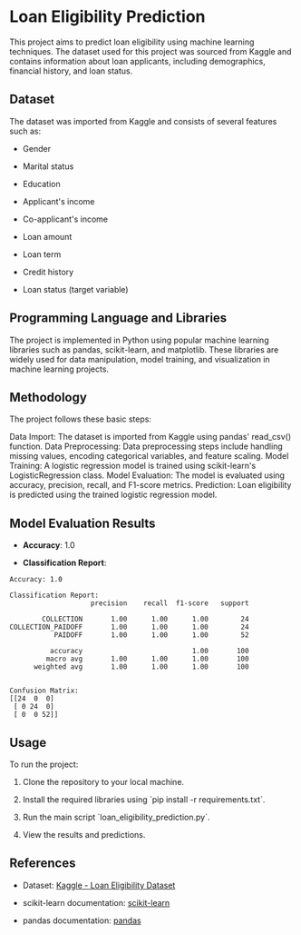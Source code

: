 # Loan Eligibility Prediction

This project aims to predict loan eligibility using machine learning techniques. The dataset used for this project was sourced from Kaggle and contains information about loan applicants, including demographics, financial history, and loan status.

## Dataset

The dataset was imported from Kaggle and consists of several features such as:

- Gender

- Marital status

- Education

- Applicant's income

- Co-applicant's income

- Loan amount

- Loan term

- Credit history

- Loan status (target variable)

## Programming Language and Libraries

The project is implemented in Python using popular machine learning libraries such as pandas, scikit-learn, and matplotlib. These libraries are widely used for data manipulation, model training, and visualization in machine learning projects.

## Methodology

The project follows these basic steps:

Data Import: The dataset is imported from Kaggle using pandas' read\_csv() function.
Data Preprocessing: Data preprocessing steps include handling missing values, encoding categorical variables, and feature scaling.
Model Training: A logistic regression model is trained using scikit-learn's LogisticRegression class.
Model Evaluation: The model is evaluated using accuracy, precision, recall, and F1-score metrics.
Prediction: Loan eligibility is predicted using the trained logistic regression model.

## Model Evaluation Results

- **Accuracy**: 1.0

- **Classification Report**:

```
Accuracy: 1.0

Classification Report:
                    precision    recall  f1-score   support

        COLLECTION       1.00      1.00      1.00        24
COLLECTION_PAIDOFF       1.00      1.00      1.00        24
           PAIDOFF       1.00      1.00      1.00        52

          accuracy                           1.00       100
         macro avg       1.00      1.00      1.00       100
      weighted avg       1.00      1.00      1.00       100


Confusion Matrix:
[[24  0  0]
 [ 0 24  0]
 [ 0  0 52]]
```




## Usage

To run the project:

1. Clone the repository to your local machine.

2. Install the required libraries using \`pip install -r requirements.txt\`.

3. Run the main script \`loan\_eligibility\_prediction.py\`.

4. View the results and predictions.

## References

- Dataset: [Kaggle - Loan Eligibility Dataset](https://www.kaggle.com/yourdataset)

- scikit-learn documentation: [scikit-learn](https://scikit-learn.org/stable/)

- pandas documentation: [pandas](https://pandas.pydata.org/docs/)